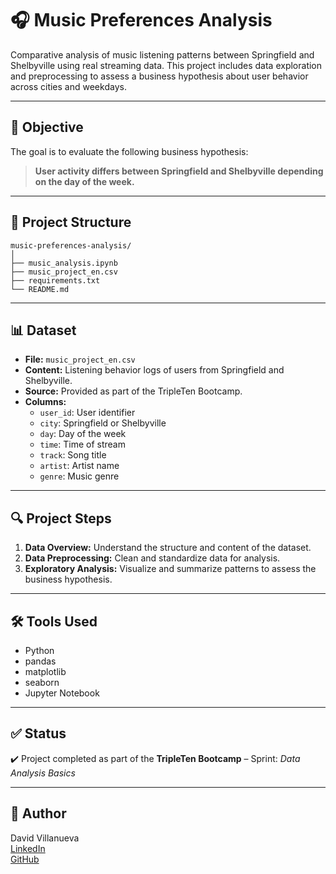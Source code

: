 # 🎧 Music Preferences Analysis

Comparative analysis of music listening patterns between Springfield and Shelbyville using real streaming data. This project includes data exploration and preprocessing to assess a business hypothesis about user behavior across cities and weekdays.

---

## 📌 Objective

The goal is to evaluate the following business hypothesis:
> **User activity differs between Springfield and Shelbyville depending on the day of the week.**

---

## 📁 Project Structure
```
music-preferences-analysis/
│
├── music_analysis.ipynb
├── music_project_en.csv
├── requirements.txt
└── README.md
```

---

## 📊 Dataset

- **File:** `music_project_en.csv`
- **Content:** Listening behavior logs of users from Springfield and Shelbyville.
- **Source:** Provided as part of the TripleTen Bootcamp.
- **Columns:**
  - `user_id`: User identifier
  - `city`: Springfield or Shelbyville
  - `day`: Day of the week
  - `time`: Time of stream
  - `track`: Song title
  - `artist`: Artist name
  - `genre`: Music genre

---

## 🔍 Project Steps

1. **Data Overview:** Understand the structure and content of the dataset.
2. **Data Preprocessing:** Clean and standardize data for analysis.
3. **Exploratory Analysis:** Visualize and summarize patterns to assess the business hypothesis.

---

## 🛠️ Tools Used

- Python
- pandas
- matplotlib
- seaborn
- Jupyter Notebook

---

## ✅ Status

✔️ Project completed as part of the **TripleTen Bootcamp** – Sprint: *Data Analysis Basics*

---

## 📌 Author

David Villanueva  
[LinkedIn](https://www.linkedin.com/in/david-villanueva-59659727)  
[GitHub](https://github.com/lolapaul)
